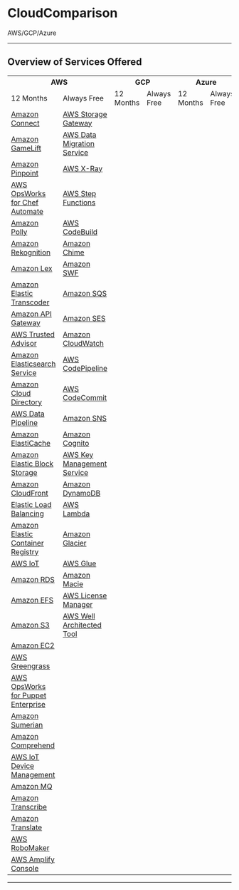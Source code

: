 # CloudComparison

AWS/GCP/Azure

---

## Overview of Services Offered

<table>
  <tr>
    <th colspan="2">AWS</th>
    <th colspan="2">GCP</th>
    <th colspan="2">Azure</th>
  </tr>
  <tr>
    <td>12 Months</td>
    <td>Always Free</td>
    <td>12 Months</td>
    <td>Always Free</td>
    <td>12 Months</td>
    <td>Always Free</td>
  </tr>
  <tr>
    <td>
      <a href="https://aws.amazon.com/connect">Amazon Connect</a>
    </td>
    <td>
      <a href="https://aws.amazon.com/storagegateway">AWS Storage Gateway</a>
    </td>
  </tr>
  <tr>
    <td>
      <a href="https://aws.amazon.com/gamelift">Amazon GameLift</a>
    </td>
    <td>
      <a href="https://aws.amazon.com/dms">AWS Data Migration Service</a>
    </td>
  </tr>
  <tr>
    <td>
      <a href="https://aws.amazon.com/pinpoint">Amazon Pinpoint</a>
    </td>
    <td>
      <a href="https://aws.amazon.com/xray">AWS X-Ray</a>
    </td>
  </tr>
  <tr>
    <td>
      <a href="https://aws.amazon.com/opsworks/chefautomate">AWS OpsWorks for Chef Automate</a>
    </td>
    <td>
      <a href="https://aws.amazon.com/step-functions">AWS Step Functions</a>
    </td>
  </tr>
  <tr>
    <td>
      <a href="https://aws.amazon.com/polly">Amazon Polly</a>
    </td>
    <td>
      <a href="https://aws.amazon.com/codebuild">AWS CodeBuild</a>
    </td>
  </tr>
  <tr>
    <td>
      <a href="https://aws.amazon.com/rekognition">Amazon Rekognition</a>
    </td>
    <td>
      <a href="https://chime.aws">Amazon Chime</a>
    </td>
  </tr>
  <tr>
    <td>
      <a href="https://aws.amazon.com/lex">Amazon Lex</a>
    </td>
    <td>
      <a href="https://aws.amazon.com/swf">Amazon SWF</a>
    </td>
  </tr>
  <tr>
    <td>
      <a href="https://aws.amazon.com/elastictranscoder">Amazon Elastic Transcoder</a>
    </td>
    <td>
      <a href="https://aws.amazon.com/sqs">Amazon SQS</a>
    </td>
  </tr>
  <tr>
    <td>
      <a href="https://aws.amazon.com/api-gateway">Amazon API Gateway</a>
    </td>
    <td>
      <a href="https://aws.amazon.com/ses">Amazon SES</a>
    </td>
  </tr>
  <tr>
    <td>
      <a href="https://aws.amazon.com/premiumsupport/trustedadvisor">AWS Trusted Advisor</a>
    </td>
    <td>
      <a href="https://aws.amazon.com/cloudwatch">Amazon CloudWatch</a>
    </td>
  </tr>
  <tr>
    <td>
      <a href="https://aws.amazon.com/elasticsearch-service">Amazon Elasticsearch Service</a>
    </td>
    <td>
      <a href="https://aws.amazon.com/codepipeline">AWS CodePipeline</a>
    </td>
  </tr>
  <tr>
    <td>
      <a href="https://aws.amazon.com/clouddirectory">Amazon Cloud Directory</a>
    </td>
    <td>
      <a href="https://aws.amazon.com/codecommit">AWS CodeCommit</a>
    </td>
  </tr>
  <tr>
    <td>
      <a href="https://aws.amazon.com/datapipeline">AWS Data Pipeline</a>
    </td>
    <td>
      <a href="https://aws.amazon.com/sns">Amazon SNS</a>
    </td>
  </tr>
  <tr>
    <td>
      <a href="https://aws.amazon.com/elasticache">Amazon ElastiCache</a>
    </td>
    <td>
      <a href="https://aws.amazon.com/cognito">Amazon Cognito</a>
    </td>
  </tr>
  <tr>
    <td>
      <a href="https://aws.amazon.com/ebs">Amazon Elastic Block Storage</a>
    </td>
    <td>
      <a href="https://aws.amazon.com/kms">AWS Key Management Service</a>
    </td>
  </tr>
  <tr>
    <td>
      <a href="https://aws.amazon.com/cloudfront">Amazon CloudFront</a>
    </td>
    <td>
      <a href="https://aws.amazon.com/dynamodb">Amazon DynamoDB</a>
    </td>
  </tr>
  <tr>
    <td>
      <a href="https://aws.amazon.com/elasticloadbalancing">Elastic Load Balancing</a>
    </td>
    <td>
      <a href="https://aws.amazon.com/lambda">AWS Lambda</a>
    </td>
  </tr>
  <tr>
    <td>
      <a href="https://aws.amazon.com/ecr">Amazon Elastic Container Registry</a>
    </td>
    <td>
      <a href="https://aws.amazon.com/glacier">Amazon Glacier</a>
    </td>
  </tr>
  <tr>
    <td>
      <a href="https://aws.amazon.com/iot">AWS IoT</a>
    </td>
    <td>
      <a href="https://aws.amazon.com/glue">AWS Glue</a>
    </td>
  </tr>
  <tr>
    <td>
      <a href="https://aws.amazon.com/rds">Amazon RDS</a>
    </td>
    <td>
      <a href="https://aws.amazon.com/macie">Amazon Macie</a>
    </td>
  </tr>
  <tr>
    <td>
      <a href="https://aws.amazon.com/efs">Amazon EFS</a>
    </td>
    <td>
      <a href="https://aws.amazon.com/license-manager">AWS License Manager</a>
    </td>
  </tr>
  <tr>
    <td>
      <a href="https://aws.amazon.com/s3">Amazon S3</a>
    </td>
    <td>
      <a href="https://aws.amazon.com/well-architected-tool">AWS Well Architected Tool</a>
    </td>
  </tr>
  <tr>
    <td>
      <a href="https://aws.amazon.com/ec2">Amazon EC2</a>
    </td>
  </tr>
  <tr>
    <td>
      <a href="https://aws.amazon.com/greengrass">AWS Greengrass</a>
    </td>
  </tr>
  <tr>
    <td>
      <a href="https://aws.amazon.com/opsworks/puppetenterprise">AWS OpsWorks for Puppet Enterprise</a>
    </td>
  </tr>
  <tr>
    <td>
      <a href="https://aws.amazon.com/sumerian">Amazon Sumerian</a>
    </td>
  </tr>
  <tr>
    <td>
      <a href="https://aws.amazon.com/comprehend">Amazon Comprehend</a>
    </td>
  </tr>
  <tr>
    <td>
      <a href="https://aws.amazon.com/iot-device-management">AWS IoT Device Management</a>
    </td>
  </tr>
  <tr>
    <td>
      <a href="https://aws.amazon.com/amazon-mq">Amazon MQ</a>
    </td>
  </tr>
  <tr>
    <td>
      <a href="https://aws.amazon.com/transcribe">Amazon Transcribe</a>
    </td>
  </tr>
  <tr>
    <td>
      <a href="https://aws.amazon.com/translate">Amazon Translate</a>
    </td>
  </tr>
  <tr>
    <td>
      <a href="https://aws.amazon.com/robomaker">AWS RoboMaker</a>
    </td>
  </tr>
  <tr>
    <td>
      <a href="https://aws.amazon.com/amplify/console">AWS Amplify Console</a>
    </td>
  </tr>
</table>

---